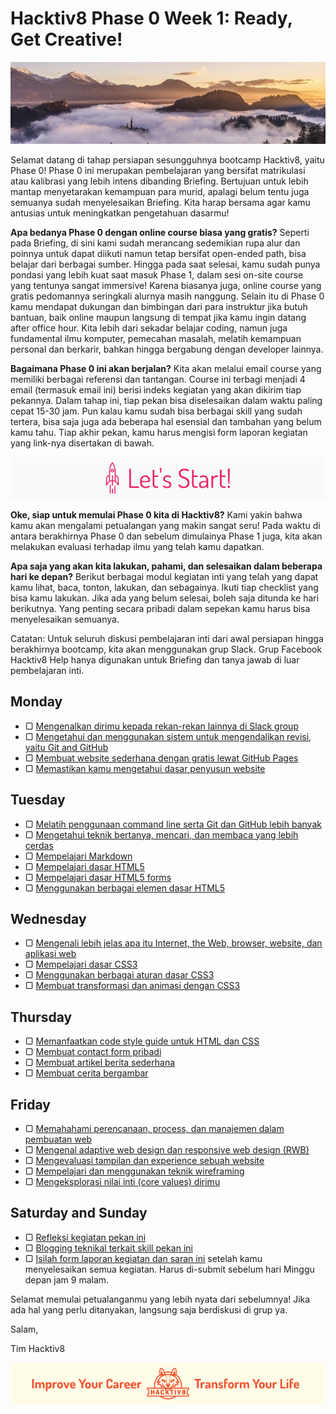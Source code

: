 # Hacktiv8 Phase 0 Week 1: Ready, Get Creative!

![Header](assets/header-w1.jpg)

Selamat datang di tahap persiapan sesungguhnya bootcamp Hacktiv8, yaitu Phase 0! Phase 0 ini merupakan pembelajaran yang bersifat matrikulasi atau kalibrasi yang lebih intens dibanding Briefing. Bertujuan untuk lebih mantap menyetarakan kemampuan para murid, apalagi belum tentu juga semuanya sudah menyelesaikan Briefing. Kita harap bersama agar kamu antusias untuk meningkatkan pengetahuan dasarmu!

**Apa bedanya Phase 0 dengan online course biasa yang gratis?** Seperti pada Briefing, di sini kami sudah merancang sedemikian rupa alur dan poinnya untuk dapat diikuti namun tetap bersifat open-ended path, bisa belajar dari berbagai sumber. Hingga pada saat selesai, kamu sudah punya pondasi yang lebih kuat saat masuk Phase 1, dalam sesi on-site course yang tentunya sangat immersive! Karena biasanya juga, online course yang gratis pedomannya seringkali alurnya masih nanggung. Selain itu di Phase 0 kamu mendapat dukungan dan bimbingan dari para instruktur jika butuh bantuan, baik online maupun langsung di tempat jika kamu ingin datang after office hour. Kita lebih dari sekadar belajar coding, namun juga fundamental ilmu komputer, pemecahan masalah, melatih kemampuan personal dan berkarir, bahkan hingga bergabung dengan developer lainnya.

**Bagaimana Phase 0 ini akan berjalan?** Kita akan melalui email course yang memiliki berbagai referensi dan tantangan. Course ini terbagi menjadi 4 email (termasuk email ini) berisi indeks kegiatan yang akan dikirim tiap pekannya. Dalam tahap ini, tiap pekan bisa diselesaikan dalam waktu paling cepat 15-30 jam. Pun kalau kamu sudah bisa berbagai skill yang sudah tertera, bisa saja juga ada beberapa hal esensial dan tambahan yang belum kamu tahu. Tiap akhir pekan, kamu harus mengisi form laporan kegiatan yang link-nya disertakan di bawah.

![Let's start!](assets/start.png)

**Oke, siap untuk memulai Phase 0 kita di Hacktiv8?** Kami yakin bahwa kamu akan mengalami petualangan yang makin sangat seru! Pada waktu di antara berakhirnya Phase 0 dan sebelum dimulainya Phase 1 juga, kita akan melakukan evaluasi terhadap ilmu yang telah kamu dapatkan.

**Apa saja yang akan kita lakukan, pahami, dan selesaikan dalam beberapa hari ke depan?** Berikut berbagai modul kegiatan inti yang telah yang dapat kamu lihat, baca, tonton, lakukan, dan sebagainya. Ikuti tiap checklist yang bisa kamu lakukan. Jika ada yang belum selesai, boleh saja ditunda ke hari berikutnya. Yang penting secara pribadi dalam sepekan kamu harus bisa menyelesaikan semuanya.

Catatan: Untuk seluruh diskusi pembelajaran inti dari awal persiapan hingga berakhirnya bootcamp, kita akan menggunakan grup Slack. Grup Facebook Hacktiv8 Help hanya digunakan untuk Briefing dan tanya jawab di luar pembelajaran inti.

## Monday

- ▢ [Mengenalkan dirimu kepada rekan-rekan lainnya di Slack group](https://github.com/hacktiv8/phase-0-activities/blob/master/modules/introduce-yourself.md)
- ▢ [Mengetahui dan menggunakan sistem untuk mengendalikan revisi, yaitu Git and GitHub](https://github.com/hacktiv8/phase-0-activities/blob/master/modules/git-github-basics.md)
- ▢ [Membuat website sederhana dengan gratis lewat GitHub Pages](https://github.com/hacktiv8/phase-0-activities/blob/master/modules/github-pages.md)
- ▢ [Memastikan kamu mengetahui dasar penyusun website](https://github.com/hacktiv8/phase-0-activities/blob/master/modules/website.md)

## Tuesday

- ▢ [Melatih penggunaan command line serta Git dan GitHub lebih banyak](https://github.com/hacktiv8/phase-0-activities/blob/master/modules/cli-git-github-practice.md)
- ▢ [Mengetahui teknik bertanya, mencari, dan membaca yang lebih cerdas](https://github.com/hacktiv8/phase-0-activities/blob/master/modules/ask-search-read-smarter.md)
- ▢ [Mempelajari Markdown](https://github.com/hacktiv8/phase-0-activities/blob/master/modules/markdown.md)
- ▢ [Mempelajari dasar HTML5](https://github.com/hacktiv8/phase-0-activities/blob/master/modules/html5-basics.md)
- ▢ [Mempelajari dasar HTML5 forms](https://github.com/hacktiv8/phase-0-activities/blob/master/modules/html5-forms-basics.md)
- ▢ [Menggunakan berbagai elemen dasar HTML5](https://github.com/hacktiv8/phase-0-activities/blob/master/modules/html5-elements.md)

## Wednesday

- ▢ [Mengenali lebih jelas apa itu Internet, the Web, browser, website, dan aplikasi web](https://github.com/hacktiv8/phase-0-activities/blob/master/modules/internet-web.md)
- ▢ [Mempelajari dasar CSS3](https://github.com/hacktiv8/phase-0-activities/blob/master/modules/css3-basics.md)
- ▢ [Menggunakan berbagai aturan dasar CSS3](https://github.com/hacktiv8/phase-0-activities/blob/master/modules/css3-rules.md)
- ▢ [Membuat transformasi dan animasi dengan CSS3](https://github.com/hacktiv8/phase-0-activities/blob/master/modules/css3-advanced.md)

## Thursday

- ▢ [Memanfaatkan code style guide untuk HTML dan CSS](https://github.com/hacktiv8/phase-0-activities/blob/master/modules/html-css-code-style.md)
- ▢ [Membuat contact form pribadi](https://github.com/hacktiv8/phase-0-activities/blob/master/modules/contact-form.md)
- ▢ [Membuat artikel berita sederhana](https://github.com/hacktiv8/phase-0-activities/blob/master/modules/news-article.md)
- ▢ [Membuat cerita bergambar](https://github.com/hacktiv8/phase-0-activities/blob/master/modules/story-with-images.md)

## Friday

- ▢ [Memahahami perencanaan, process, dan manajemen dalam pembuatan web](https://github.com/hacktiv8/phase-0-activities/blob/master/modules/web-dev-process.md)
- ▢ [Mengenal adaptive web design dan responsive web design (RWB)](https://github.com/hacktiv8/phase-0-activities/blob/master/modules/web-design.md)
- ▢ [Mengevaluasi tampilan dan experience sebuah website](https://github.com/hacktiv8/phase-0-activities/blob/master/modules/website-evaluation.md)
- ▢ [Mempelajari dan menggunakan teknik wireframing](https://github.com/hacktiv8/phase-0-activities/blob/master/modules/wireframing.md)
- ▢ [Mengeksplorasi nilai inti (core values) dirimu](https://github.com/hacktiv8/phase-0-activities/blob/master/modules/core-values.md)

## Saturday and Sunday

- ▢ [Refleksi kegiatan pekan ini](https://github.com/hacktiv8/phase-0-activities/blob/master/modules/reflection.md)
- ▢ [Blogging teknikal terkait skill pekan ini](https://github.com/hacktiv8/phase-0-activities/blob/master/modules/blog.md)
- ▢ [Isilah form laporan kegiatan dan saran ini](http://bit.ly/hacktiv8-report-p0w1) setelah kamu menyelesaikan semua kegiatan. Harus di-submit sebelum hari Minggu depan jam 9 malam.

Selamat memulai petualanganmu yang lebih nyata dari sebelumnya! Jika ada hal yang perlu ditanyakan, langsung saja berdiskusi di grup ya.

Salam,

Tim Hacktiv8

![Hacktiv8 Banner](assets/banner.png)
